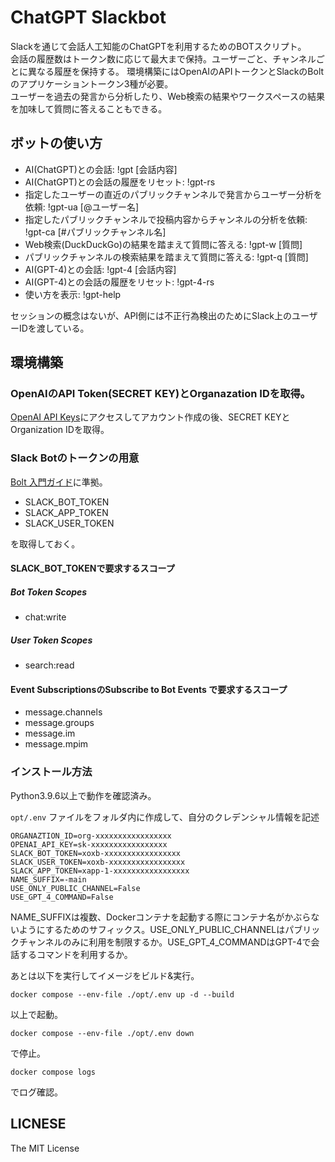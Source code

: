 # ChatGPT Slackbot

Slackを通じて会話人工知能のChatGPTを利用するためのBOTスクリプト。  
会話の履歴数はトークン数に応じて最大まで保持。ユーザーごと、チャンネルごとに異なる履歴を保持する。
環境構築にはOpenAIのAPIトークンとSlackのBoltのアプリケーショントークン3種が必要。  
ユーザーを過去の発言から分析したり、Web検索の結果やワークスペースの結果を加味して質問に答えることもできる。  

## ボットの使い方
- AI(ChatGPT)との会話: !gpt \[会話内容\]
- AI(ChatGPT)との会話の履歴をリセット: !gpt-rs
- 指定したユーザーの直近のパブリックチャンネルで発言からユーザー分析を依頼: !gpt-ua \[@ユーザー名\]
- 指定したパブリックチャンネルで投稿内容からチャンネルの分析を依頼: !gpt-ca \[#パブリックチャンネル名\]
- Web検索(DuckDuckGo)の結果を踏まえて質問に答える: !gpt-w \[質問\]
- パブリックチャンネルの検索結果を踏まえて質問に答える: !gpt-q \[質問\]
- AI(GPT-4)との会話: !gpt-4 \[会話内容\]
- AI(GPT-4)との会話の履歴をリセット: !gpt-4-rs
- 使い方を表示: !gpt-help

セッションの概念はないが、API側には不正行為検出のためにSlack上のユーザーIDを渡している。

## 環境構築
### OpenAIのAPI Token(SECRET KEY)とOrganazation IDを取得。
[OpenAI API Keys](https://beta.openai.com/account/api-keys)にアクセスしてアカウント作成の後、SECRET KEYとOrganization IDを取得。

### Slack Botのトークンの用意
[Bolt 入門ガイド](https://slack.dev/bolt-python/ja-jp/tutorial/getting-started)に準拠。

- SLACK_BOT_TOKEN
- SLACK_APP_TOKEN
- SLACK_USER_TOKEN

を取得しておく。

#### SLACK_BOT_TOKENで要求するスコープ

##### Bot Token Scopes
- chat:write

##### User Token Scopes
- search:read

#### Event SubscriptionsのSubscribe to Bot Events で要求するスコープ

- message.channels
- message.groups
- message.im
- message.mpim

### インストール方法
Python3.9.6以上で動作を確認済み。

`opt/.env` ファイルをフォルダ内に作成して、自分のクレデンシャル情報を記述

```
ORGANAZTION_ID=org-xxxxxxxxxxxxxxxxx
OPENAI_API_KEY=sk-xxxxxxxxxxxxxxxxx
SLACK_BOT_TOKEN=xoxb-xxxxxxxxxxxxxxxxx
SLACK_USER_TOKEN=xoxb-xxxxxxxxxxxxxxxxx
SLACK_APP_TOKEN=xapp-1-xxxxxxxxxxxxxxxxx
NAME_SUFFIX=-main
USE_ONLY_PUBLIC_CHANNEL=False
USE_GPT_4_COMMAND=False
```

NAME_SUFFIXは複数、Dockerコンテナを起動する際にコンテナ名がかぶらないようにするためのサフィックス。USE_ONLY_PUBLIC_CHANNELはパブリックチャンネルのみに利用を制限するか。USE_GPT_4_COMMANDはGPT-4で会話するコマンドを利用するか。

あとは以下を実行してイメージをビルド&実行。

```
docker compose --env-file ./opt/.env up -d --build
```

以上で起動。

```
docker compose --env-file ./opt/.env down
```

で停止。

```
docker compose logs
```
でログ確認。

## LICNESE
The MIT License
